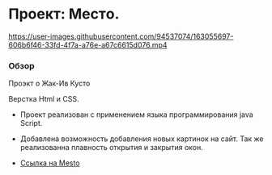 # Проект: Местo.



https://user-images.githubusercontent.com/94537074/163055697-606b6f46-33fd-4f7a-a76e-a67c6615d076.mp4


### Обзор

Проэкт о Жак-Ив Кусто

Верстка Html и CSS.
* Проект реализован с применением языка программирования java Script.
* Добавлена возможность добавления новых картинок на сайт. Так же реализованна плавность открытия и закрытия окон.

* [Ссылка на Mesto](https://sergeypervushin357.github.io/mesto/index.html)

